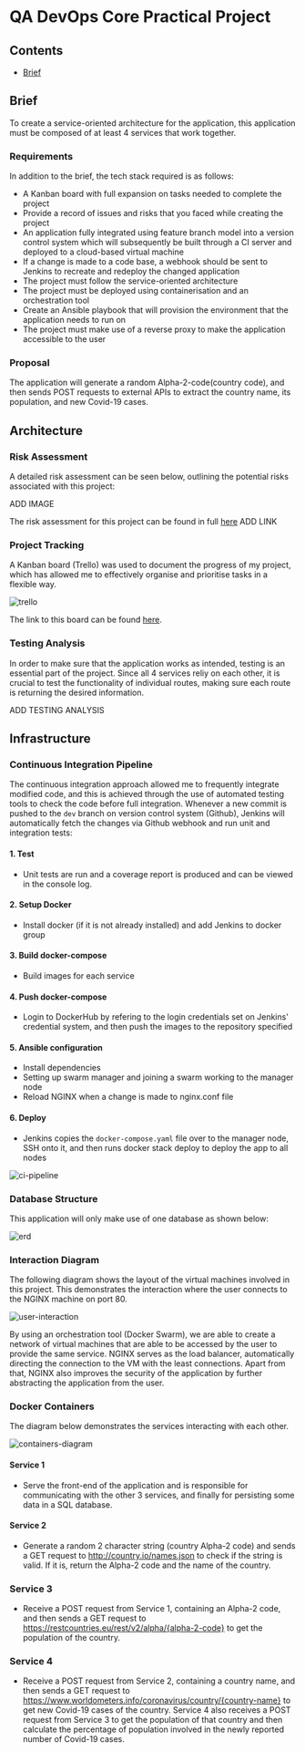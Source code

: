 # QA DevOps Core Practical Project

## Contents
- [Brief](#brief)

## Brief
To create a service-oriented architecture for the application, this application must be composed of at least 4 services that work together.

### Requirements
In addition to the brief, the tech stack required is as follows:

- A Kanban board with full expansion on tasks needed to complete the project
- Provide a record of issues and risks that you faced while creating the project
- An application fully integrated using feature branch model into a version control system which will subsequently be built through a CI server and deployed to a cloud-based virtual machine
- If a change is made to a code base, a webhook should be sent to Jenkins to recreate and redeploy the changed application
- The project must follow the service-oriented architecture
- The project must be deployed using containerisation and an orchestration tool
- Create an Ansible playbook that will provision the environment that the application needs to run on
- The project must make use of a reverse proxy to make the application accessible to the user

### Proposal
The application will generate a random Alpha-2-code(country code), and then sends POST requests to external APIs to extract the country name, its population, and new Covid-19 cases.

## Architecture

### Risk Assessment
A detailed risk assessment can be seen below, outlining the potential risks associated with this project:

ADD IMAGE

The risk assessment for this project can be found in full [here](LINK) ADD LINK

### Project Tracking
A Kanban board (Trello) was used to document the progress of my project, which has allowed me to effectively organise and prioritise tasks in a flexible way.

![trello](https://user-images.githubusercontent.com/54101378/120698979-b2022680-c4a7-11eb-9327-243fc5d44021.png)

The link to this board can be found [here](https://trello.com/b/3ikIXUKP/qa-devops-core-practical-project).

### Testing Analysis
In order to make sure that the application works as intended, testing is an essential part of the project. Since all 4 services reliy on each other, it is crucial to test the functionality of individual routes, making sure each route is returning the desired information.

ADD TESTING ANALYSIS

## Infrastructure

### Continuous Integration Pipeline
The continuous integration approach allowed me to frequently integrate modified code, and this is achieved through the use of automated testing tools to check the code before full integration. Whenever a new commit is pushed to the `dev` branch on version control system (Github), Jenkins will automatically fetch the changes via Github webhook and run unit and integration tests:

#### 1. Test
- Unit tests are run and a coverage report is produced and can be viewed in the console log.

#### 2. Setup Docker
- Install docker (if it is not already installed) and add Jenkins to docker group

#### 3. Build docker-compose
- Build images for each service

#### 4. Push docker-compose
- Login to DockerHub by refering to the login credentials set on Jenkins' credential system, and then push the images to the repository specified

#### 5. Ansible configuration
- Install dependencies
- Setting up swarm manager and joining a swarm working to the manager node
- Reload NGINX when a change is made to nginx.conf file

#### 6. Deploy
- Jenkins copies the `docker-compose.yaml` file over to the manager node, SSH onto it, and then runs docker stack deploy to deploy the app to all nodes

![ci-pipeline](https://user-images.githubusercontent.com/54101378/120700876-1de58e80-c4aa-11eb-824c-95898e74c6cb.jpg)

### Database Structure
This application will only make use of one database as shown below:

![erd](https://user-images.githubusercontent.com/54101378/120701241-82a0e900-c4aa-11eb-8445-52ed2a3a706b.jpg)

### Interaction Diagram
The following diagram shows the layout of the virtual machines involved in this project. This demonstrates the interaction where the user connects to the NGINX machine on port 80.

![user-interaction](https://user-images.githubusercontent.com/54101378/120928976-fc211d00-c6de-11eb-93e2-fec97de877e0.png)

By using an orchestration tool (Docker Swarm), we are able to create a network of virtual machines that are able to be accessed by the user to provide the same service. NGINX serves as the load balancer, automatically directing the connection to the VM with the least connections. Apart from that, NGINX also improves the security of the application by further abstracting the application from the user.

### Docker Containers
The diagram below demonstrates the services interacting with each other.

![containers-diagram](https://user-images.githubusercontent.com/54101378/120701835-4621bd00-c4ab-11eb-81cd-2ee8a4d62496.jpg)

#### Service 1 
- Serve the front-end of the application and is responsible for communicating with the other 3 services, and finally for persisting some data in a SQL database.

#### Service 2
- Generate a random 2 character string (country Alpha-2 code) and sends a GET request to http://country.io/names.json to check if the string is valid. If it is, return the Alpha-2 code and the name of the country.

### Service 3
- Receive a POST request from Service 1, containing an Alpha-2 code, and then sends a GET request to https://restcountries.eu/rest/v2/alpha/{alpha-2-code} to get the population of the country.

### Service 4
- Receive a POST request from Service 2, containing a country name, and then sends a GET request to https://www.worldometers.info/coronavirus/country/{country-name} to get new Covid-19 cases of the country. Service 4 also receives a POST request from Service 3 to get the population of that country and then calculate the percentage of population involved in the newly reported number of Covid-19 cases.